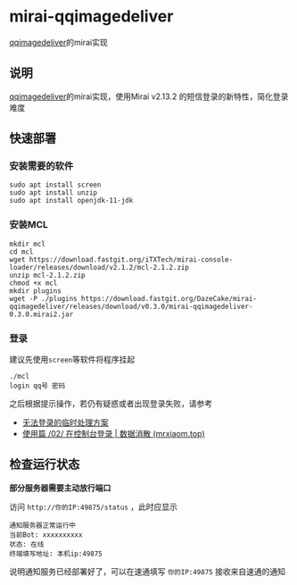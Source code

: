 # mirai-qqimagedeliver
[qqimagedeliver](https://github.com/tkkcc/qqimagedeliver)的mirai实现

## 说明

[qqimagedeliver](https://github.com/tkkcc/qqimagedeliver)的mirai实现，使用Mirai v2.13.2 的短信登录的新特性，简化登录难度

## 快速部署

### 安装需要的软件

```shell
sudo apt install screen
sudo apt install unzip
sudo apt install openjdk-11-jdk
```



### 安装MCL

```shell
mkdir mcl
cd mcl
wget https://download.fastgit.org/iTXTech/mirai-console-loader/releases/download/v2.1.2/mcl-2.1.2.zip
unzip mcl-2.1.2.zip
chmod +x mcl
mkdir plugins
wget -P ./plugins https://download.fastgit.org/DazeCake/mirai-qqimagedeliver/releases/download/v0.3.0/mirai-qqimagedeliver-0.3.0.mirai2.jar
```

### 登录

建议先使用`screen`等软件将程序挂起

```
./mcl
login qq号 密码
```

之后根据提示操作，若仍有疑惑或者出现登录失败，请参考 

- [无法登录的临时处理方案](https://mirai.mamoe.net/topic/223/%E6%97%A0%E6%B3%95%E7%99%BB%E5%BD%95%E7%9A%84%E4%B8%B4%E6%97%B6%E5%A4%84%E7%90%86%E6%96%B9%E6%A1%88)
- [使用篇 /02/ 在控制台登录 | 数据消散 (mrxiaom.top)](https://wiki.mrxiaom.top/zh/mirai/1-2)

## 检查运行状态

**部分服务器需要主动放行端口**

访问 `http://你的IP:49875/status` ，此时应显示

```
通知服务器正常运行中
当前Bot: xxxxxxxxxx
状态: 在线
终端填写地址: 本机ip:49875
```

说明通知服务已经部署好了，可以在速通填写 `你的IP:49875` 接收来自速通的通知
